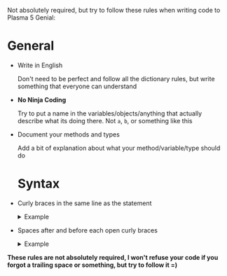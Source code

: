 Not absolutely required, but try to follow these rules when writing code to Plasma 5 Genial:

# General

- Write in English

  Don't need to be perfect and follow all the dictionary rules, but write something that everyone can understand
  
- **No Ninja Coding**

  Try to put a name in the variables/objects/anything that actually describe what its doing there. Not ``a``, ``b``, or something like this

- Document your methods and types
  
  Add a bit of explanation about what your method/variable/type should do
  
  
  # Syntax
  
- Curly braces in the same line as the statement
  <details>
    <summary>Example</summary>

    ```
    if() {
    ```
    not
    ```
    if()
    {
    ```
  </details>

- Spaces after and before each open curly braces

  <details>
    <summary>Example</summary>
    
    ```
    if() {
    ```
    not
    ```
    if(){
    ```
      
  </details>

**These rules are not absolutely required, I won't refuse your code if you forgot a trailing space or something, but try to follow it =)**
